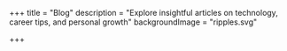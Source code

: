 +++
title = "Blog"
description = "Explore insightful articles on technology, career tips, and personal growth"
backgroundImage = "ripples.svg"

+++
